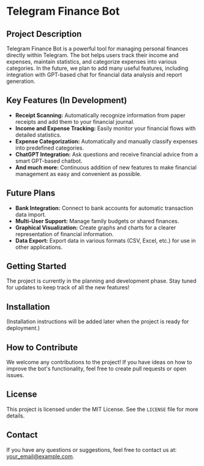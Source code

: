 # Telegram Finance Bot

## Project Description

Telegram Finance Bot is a powerful tool for managing personal finances directly within Telegram. The bot helps users track their income and expenses, maintain statistics, and categorize expenses into various categories. In the future, we plan to add many useful features, including integration with GPT-based chat for financial data analysis and report generation.

## Key Features (In Development)
- **Receipt Scanning:** Automatically recognize information from paper receipts and add them to your financial journal.
- **Income and Expense Tracking:** Easily monitor your financial flows with detailed statistics.
- **Expense Categorization:** Automatically and manually classify expenses into predefined categories.
- **ChatGPT Integration:** Ask questions and receive financial advice from a smart GPT-based chatbot.
- **And much more:** Continuous addition of new features to make financial management as easy and convenient as possible.

## Future Plans
- **Bank Integration:** Connect to bank accounts for automatic transaction data import.
- **Multi-User Support:** Manage family budgets or shared finances.
- **Graphical Visualization:** Create graphs and charts for a clearer representation of financial information.
- **Data Export:** Export data in various formats (CSV, Excel, etc.) for use in other applications.

## Getting Started
The project is currently in the planning and development phase. Stay tuned for updates to keep track of all the new features!

## Installation
(Installation instructions will be added later when the project is ready for deployment.)

## How to Contribute
We welcome any contributions to the project! If you have ideas on how to improve the bot's functionality, feel free to create pull requests or open issues.

## License
This project is licensed under the MIT License. See the `LICENSE` file for more details.

## Contact
If you have any questions or suggestions, feel free to contact us at: your_email@example.com.